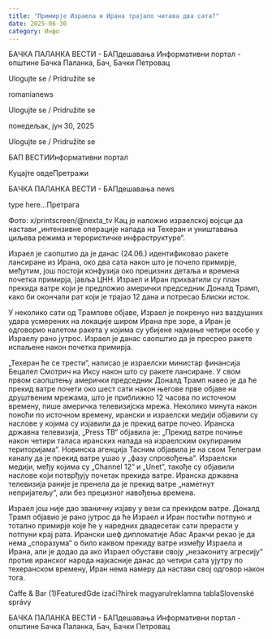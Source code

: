 ```yaml
---
title: "Примирје Израела и Ирана трајало читава два сата?"
date: 2025-06-30
category: Инфо
---
```


БАЧКА ПАЛАНКА ВЕСТИ - БАПдешавања Информативни портал - општине Бачка Паланка, Бач, Бачки Петровац

Ulogujte se / Pridružite se

romanianews

Ulogujte se / Pridružite se

понедељак, јун 30, 2025

Ulogujte se / Pridružite se

БАП ВЕСТИИнформативни портал

Куцајте овдеПретражи

БАЧКА ПАЛАНКА ВЕСТИ - БАПдешавања news

type here...Претрага

Фото: x/printscreen/@nexta_tv
            Кац је наложио израелској војсци да настави „интензивне операције напада на Техеран и уништавања циљева режима и терористичке инфраструктуре“.

Израел је саопштио да је данас (24.06.) идентификовао ракете лансиране из Ирана, око два сата након што је почело примирје, међутим, још постоји конфузија око прецизних детаља и времена почетка примирја, јавља ЦНН.
Израел и Иран прихватили су план прекида ватре који је предложио амерички председник Доналд Трамп, како би окончали рат који је трајао 12 дана и потресао Блиски исток.


У неколико сати од Трампове објаве, Израел је покренуо низ ваздушних удара усмерених на локације широм Ирана пре зоре, а Иран је одговорио налетом ракета у којима су убијене најмање четири особе у Израелу рано јутрос. Израел је данас саопштио да је пресрео ракете испаљене након почетка примирја.


„Техеран ће се трести“, написао је израелски министар финансија Бецалел Смотрич на Иксу након што су ракете лансиране.
У свом првом саопштењу амерички председник Доналд Трамп навео је да ће прекид ватре почети око шест сати након његове прве објаве на друштвеним мрежама, што је приближно 12 часова по источном времену, пише америчка телевизијска мрежа.
Неколико минута након поноћи по источном времену, ирански и израелски медији објавили су наслове у којима су изјавили да је прекид ватре почео.
Иранска државна телевизија, „Press ТВ“ објавила је: „Прекид ватре почиње након четири таласа иранских напада на израелским окупираним територијама“.
Новинска агенција Тасним објавила је на свом Телеграм каналу да је прекид ватре ушао у „фазу спровођења“.
Израелски медији, међу којима су „Channel 12“ и „Unet“, такође су објавили наслове који потврђују почетак прекида ватре.
Иранска државна телевизија раније је пренела да је прекид ватре „наметнут непријатељу“, али без прецизног навођења времена.


Израел још није дао званичну изјаву у вези са прекидом ватре.
Доналд Трамп објавио је рано јутрос да ће Израел и Иран постићи потпуно и тотално примирје које ће у наредних двадесетак сати прерасти у потпуни крај рата.
Ирански шеф дипломатије Абас Аракчи рекао је да нема „споразума“ о било каквом прекиду ватре између Израела и Ирана, али је додао да ако Израел обустави своју „незакониту агресију“ против иранског народа најкасније данас до четири сата ујутру по техеранском времену, Иран нема намеру да настави свој одговор након тога.

Caffe & Bar (1)FeaturedGde izaći?hírek magyarulreklamna tablaSlovenské správy

БАЧКА ПАЛАНКА ВЕСТИ - БАПдешавања Информативни портал - општине Бачка Паланка, Бач, Бачки Петровац
